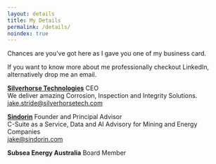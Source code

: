 ```yaml
---
layout: details
title: My Details
permalink: /details/
noindex: true
---
```

Chances are you've got here as I gave you one of my business card.

If you want to know more about me professionally checkout LinkedIn, alternatively drop me an email.

**[Silverhorse Technologies](https://www.silverhorsetech.com)** CEO  
We deliver amazing Corrosion, Inspection and Integrity Solutions.  
[jake.stride@silverhorsetech.com](mailto:jake.stride@silverhorsetech.com)

**[Sindorin](https://www.sindorin.com)** Founder and Principal Advisor  
C-Suite as a Service, Data and AI Advisory for Mining and Energy Companies  
[jake@sindorin.com](mailto:jake@sindorin.com)

**Subsea Energy Australia** Board Member
